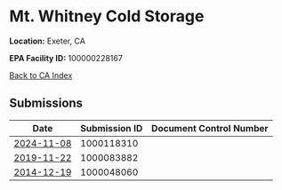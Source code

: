 # Mt. Whitney Cold Storage

**Location:** Exeter, CA

**EPA Facility ID:** 100000228167

[Back to CA Index](../../index.md)

## Submissions

| Date | Submission ID | Document Control Number |
|------|--------------|-------------------------|
| [2024-11-08](submissions/1000118310.md) | 1000118310 |  |
| [2019-11-22](submissions/1000083882.md) | 1000083882 |  |
| [2014-12-19](submissions/1000048060.md) | 1000048060 |  |
